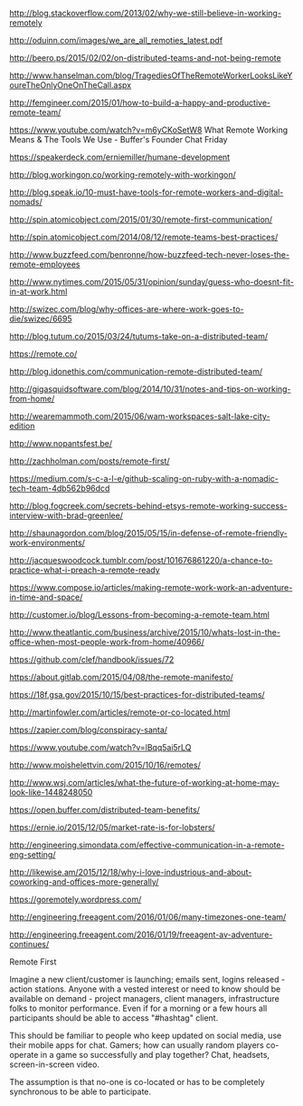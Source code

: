 http://blog.stackoverflow.com/2013/02/why-we-still-believe-in-working-remotely

http://oduinn.com/images/we_are_all_remoties_latest.pdf

http://beero.ps/2015/02/02/on-distributed-teams-and-not-being-remote

http://www.hanselman.com/blog/TragediesOfTheRemoteWorkerLooksLikeYoureTheOnlyOneOnTheCall.aspx 

http://femgineer.com/2015/01/how-to-build-a-happy-and-productive-remote-team/

https://www.youtube.com/watch?v=m6yCKoSetW8 What Remote Working Means & The Tools We Use - Buffer's Founder Chat Friday

https://speakerdeck.com/erniemiller/humane-development

http://blog.workingon.co/working-remotely-with-workingon/

http://blog.speak.io/10-must-have-tools-for-remote-workers-and-digital-nomads/

http://spin.atomicobject.com/2015/01/30/remote-first-communication/

http://spin.atomicobject.com/2014/08/12/remote-teams-best-practices/

http://www.buzzfeed.com/benronne/how-buzzfeed-tech-never-loses-the-remote-employees

http://www.nytimes.com/2015/05/31/opinion/sunday/guess-who-doesnt-fit-in-at-work.html

http://swizec.com/blog/why-offices-are-where-work-goes-to-die/swizec/6695

http://blog.tutum.co/2015/03/24/tutums-take-on-a-distributed-team/

https://remote.co/

http://blog.idonethis.com/communication-remote-distributed-team/

http://gigasquidsoftware.com/blog/2014/10/31/notes-and-tips-on-working-from-home/

http://wearemammoth.com/2015/06/wam-workspaces-salt-lake-city-edition

http://www.nopantsfest.be/

http://zachholman.com/posts/remote-first/

https://medium.com/s-c-a-l-e/github-scaling-on-ruby-with-a-nomadic-tech-team-4db562b96dcd

http://blog.fogcreek.com/secrets-behind-etsys-remote-working-success-interview-with-brad-greenlee/

http://shaunagordon.com/blog/2015/05/15/in-defense-of-remote-friendly-work-environments/

http://jacqueswoodcock.tumblr.com/post/101676861220/a-chance-to-practice-what-i-preach-a-remote-ready

https://www.compose.io/articles/making-remote-work-work-an-adventure-in-time-and-space/

http://customer.io/blog/Lessons-from-becoming-a-remote-team.html

http://www.theatlantic.com/business/archive/2015/10/whats-lost-in-the-office-when-most-people-work-from-home/40966/

https://github.com/clef/handbook/issues/72

https://about.gitlab.com/2015/04/08/the-remote-manifesto/

https://18f.gsa.gov/2015/10/15/best-practices-for-distributed-teams/

http://martinfowler.com/articles/remote-or-co-located.html

https://zapier.com/blog/conspiracy-santa/

https://www.youtube.com/watch?v=lBqq5ai5rLQ

http://www.moishelettvin.com/2015/10/16/remotes/

http://www.wsj.com/articles/what-the-future-of-working-at-home-may-look-like-1448248050

https://open.buffer.com/distributed-team-benefits/

https://ernie.io/2015/12/05/market-rate-is-for-lobsters/

http://engineering.simondata.com/effective-communication-in-a-remote-eng-setting/

http://likewise.am/2015/12/18/why-i-love-industrious-and-about-coworking-and-offices-more-generally/

https://goremotely.wordpress.com/

http://engineering.freeagent.com/2016/01/06/many-timezones-one-team/

http://engineering.freeagent.com/2016/01/19/freeagent-av-adventure-continues/

Remote First

Imagine a new client/customer is launching; emails sent, logins released - action stations. Anyone with a vested interest or need to know should be available on demand - project managers, client managers, infrastructure folks to monitor performance.
Even if for a morning or a few hours all participants should be able to access "#hashtag" client.

This should be familiar to people who keep updated on social media, use their mobile apps for chat. Gamers;
how can usually random players co-operate in a game so successfully and play together? Chat, headsets, screen-in-screen video.

The assumption is that no-one is co-located or has to be completely synchronous to be able to participate.
